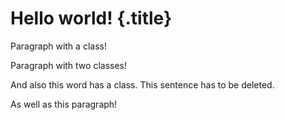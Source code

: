 # Hello world! {.title}

<div class="paragraph-with-a-class">

Paragraph with a class!

</div>

<div class="paragraph-with-a-class and-another">

Paragraph with two classes!

</div>

And also this <span class="word-with-a-class">word</span> has a class. <span class="delete">This sentence has to be deleted.</span>

<div class="delete">

As well as this paragraph!

</div>

